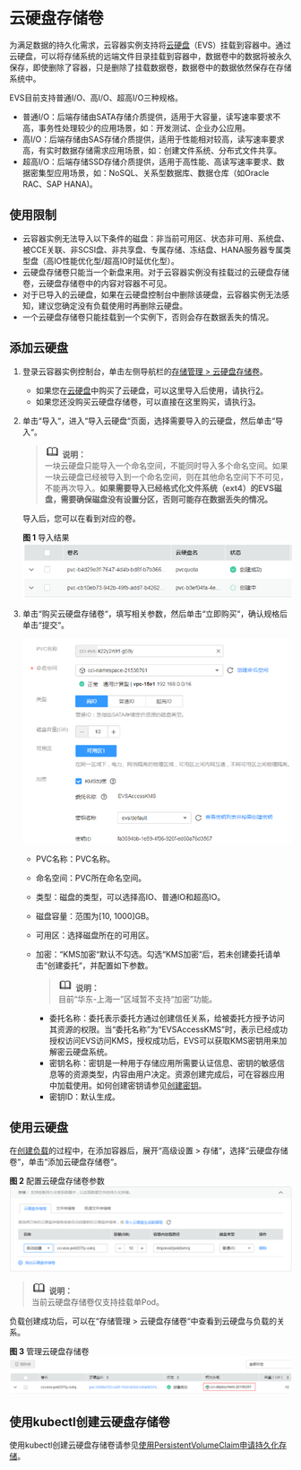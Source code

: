 # 云硬盘存储卷<a name="cci_01_0045"></a>

为满足数据的持久化需求，云容器实例支持将[云硬盘](https://www.huaweicloud.com/product/evs.html)（EVS）挂载到容器中。通过云硬盘，可以将存储系统的远端文件目录挂载到容器中，数据卷中的数据将被永久保存，即使删除了容器，只是删除了挂载数据卷，数据卷中的数据依然保存在存储系统中。

EVS目前支持普通I/O、高I/O、超高I/O三种规格。

-   普通I/O：后端存储由SATA存储介质提供，适用于大容量，读写速率要求不高，事务性处理较少的应用场景，如：开发测试、企业办公应用。
-   高I/O：后端存储由SAS存储介质提供，适用于性能相对较高，读写速率要求高，有实时数据存储需求应用场景，如：创建文件系统、分布式文件共享。
-   超高I/O：后端存储SSD存储介质提供，适用于高性能、高读写速率要求、数据密集型应用场景，如：NoSQL、关系型数据库、数据仓库（如Oracle RAC、SAP HANA\)。

## 使用限制<a name="section517120653119"></a>

-   云容器实例无法导入以下条件的磁盘：非当前可用区、状态非可用、系统盘、被CCE关联、非SCSI盘、非共享盘、专属存储、冻结盘、HANA服务器专属类型盘（高IO性能优化型/超高IO时延优化型）。
-   云硬盘存储卷只能当一个新盘来用。对于云容器实例没有挂载过的云硬盘存储卷，云硬盘存储卷中的内容对容器不可见。
-   对于已导入的云硬盘，如果在云硬盘控制台中删除该硬盘，云容器实例无法感知，建议您确定没有负载使用时再删除云硬盘。
-   一个云硬盘存储卷只能挂载到一个实例下，否则会存在数据丢失的情况。

## 添加云硬盘<a name="section6209173913711"></a>

1.  登录云容器实例控制台，单击左侧导航栏的[存储管理 \> 云硬盘存储卷](https://console.huaweicloud.com/cci/#/app/storage/evs/list)。
    -   如果您在[云硬盘](https://www.huaweicloud.com/product/evs.html)中购买了云硬盘，可以这里导入后使用，请执行[2](#li195811391189)。
    -   如果您还没购买云硬盘存储卷，可以直接在这里购买，请执行[3](#li14431436407)。

2.  <a name="li195811391189"></a>单击“导入“，进入“导入云硬盘“页面，选择需要导入的云硬盘，然后单击“导入“。

    >![](public_sys-resources/icon-note.gif) **说明：**   
    >一块云硬盘只能导入一个命名空间，不能同时导入多个命名空间。如果一块云硬盘已经被导入到一个命名空间，则在其他命名空间下不可见，不能再次导入。**如果需要导入已经格式化文件系统（ext4）的EVS磁盘，需要确保磁盘没有设置分区，否则可能存在数据丢失的情况。**  

    导入后，您可以在看到对应的卷。

    **图 1**  导入结果<a name="fig18515443326"></a>  
    ![](figures/导入结果.png "导入结果")

3.  <a name="li14431436407"></a>单击“购买云硬盘存储卷“，填写相关参数，然后单击“立即购买“，确认规格后单击“提交“。

    ![](figures/购买云硬盘存储卷.png)

    -   PVC名称：PVC名称。
    -   命名空间：PVC所在命名空间。
    -   类型：磁盘的类型，可以选择高IO、普通IO和超高IO。
    -   磁盘容量：范围为\[10, 1000\]GB。
    -   可用区：选择磁盘所在的可用区。
    -   加密：“KMS加密“默认不勾选。勾选“KMS加密“后，若未创建委托请单击“创建委托“，并配置如下参数。

        >![](public_sys-resources/icon-note.gif) **说明：**   
        >目前“华东-上海一”区域暂不支持“加密”功能。  

        -   委托名称：委托表示委托方通过创建信任关系，给被委托方授予访问其资源的权限。当“委托名称”为“EVSAccessKMS”时，表示已经成功授权访问EVS访问KMS，授权成功后，EVS可以获取KMS密钥用来加解密云硬盘系统。
        -   密钥名称：密钥是一种用于存储应用所需要认证信息、密钥的敏感信息等的资源类型，内容由用户决定。资源创建完成后，可在容器应用中加载使用。如何创建密钥请参见[创建密钥](https://support.huaweicloud.com/usermanual-dew/zh-cn_topic_0034324884.html)。
        -   密钥ID：默认生成。



## 使用云硬盘<a name="section19470174542612"></a>

在[创建负载](无状态负载（Deployment）.md)的过程中，在添加容器后，展开“高级设置 \> 存储“，选择“云硬盘存储卷“，单击“添加云硬盘存储卷“。

**图 2**  配置云硬盘存储卷参数<a name="fig261419538320"></a>  
![](figures/配置云硬盘存储卷参数.png "配置云硬盘存储卷参数")

>![](public_sys-resources/icon-note.gif) **说明：**   
>当前云硬盘存储卷仅支持挂载单Pod。  

负载创建成功后，可以在“存储管理  \>  云硬盘存储卷“中查看到云硬盘与负载的关系。

**图 3**  管理云硬盘存储卷<a name="fig20819612330"></a>  
![](figures/管理云硬盘存储卷.png "管理云硬盘存储卷")

## 使用kubectl创建云硬盘存储卷<a name="section1325510162316"></a>

使用kubectl创建云硬盘存储卷请参见[使用PersistentVolumeClaim申请持久化存储](https://support.huaweicloud.com/devg-cci/cci_05_0014.html)。

